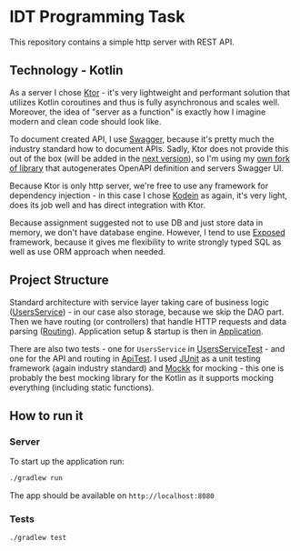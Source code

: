 # IDT Programming Task

This repository contains a simple http server with REST API.

## Technology - Kotlin

As a server I chose [Ktor](https://ktor.io/) - it's very lightweight and performant solution that utilizes Kotlin coroutines and thus is
fully asynchronous and scales well. Moreover, the idea of "server as a function" is exactly how I imagine modern and clean code should
look like.

To document created API, I use [Swagger](https://swagger.io/), because it's pretty much the industry standard how to document APIs.
Sadly, Ktor does not provide this out of the box (will be added in the [next version](https://github.com/ktorio/ktor/pull/3147)), so I'm
using my [own fork of library](https://github.com/LukasForst/ktor-openapi-generator) that autogenerates OpenAPI definition and servers
Swagger UI.

Because Ktor is only http server, we're free to use any framework for dependency injection - in this case I
chose [Kodein](https://github.com/kosi-libs/Kodein) as again, it's very light, does its job well and has direct integration with Ktor.

Because assignment suggested not to use DB and just store data in memory, we don't have database engine. However, I tend to
use [Exposed](https://github.com/JetBrains/Exposed) framework, because it gives me flexibility to write strongly typed SQL as well as
use ORM approach when needed.

## Project Structure

Standard architecture with service layer taking care of business logic
([UsersService](src/main/kotlin/dev/forst/idt/service/UsersService.kt)) - in our case also storage, because we skip the DAO part.
Then we have routing (or controllers) that handle HTTP requests and data parsing
([Routing](src/main/kotlin/dev/forst/idt/routing/Routing.kt)).
Application setup & startup is then in [Application](src/main/kotlin/dev/forst/idt/Application.kt).

There are also two tests - one for `UsersService` in [UsersServiceTest](src/test/kotlin/dev/forst/idt/service/UsersServiceTest.kt) - and
one for the API and routing in [ApiTest](src/test/kotlin/dev/forst/idt/routing/ApiTest.kt). I used [JUnit](https://junit.org/junit5/) as
a unit testing framework (again industry standard) and [Mockk](https://mockk.io/) for mocking - this one is probably the best mocking
library for the Kotlin as it supports mocking everything (including static functions).

## How to run it

### Server

To start up the application run:

```bash
./gradlew run
```

The app should be available on `http://localhost:8080`

### Tests

```bash
./gradlew test
```
